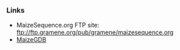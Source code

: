 ### Links

-   MaizeSequence.org FTP site: ftp://ftp.gramene.org/pub/gramene/maizesequence.org
-   [MaizeGDB](https://maizegdb.org/genome/assembly/Zm-B73-REFERENCE-NAM-5.0)
